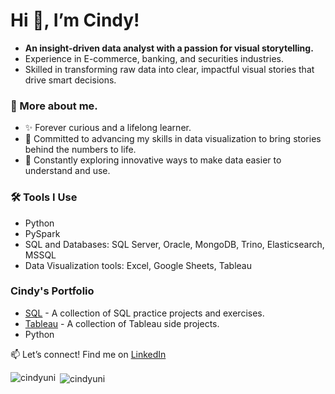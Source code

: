 <h1>Hi 👋, I’m Cindy!</h1>

<ul>
  <li><strong>An insight-driven data analyst with a passion for visual storytelling.</strong></li>
  <li>Experience in E-commerce, banking, and securities industries.</li>
  <li>Skilled in transforming raw data into clear, impactful visual stories that drive smart decisions.</li>
</ul>

<h3>👀 More about me.</h3>
<ul>
  <li>✨ Forever curious and a lifelong learner.</li>
  <li>🌱 Committed to advancing my skills in data visualization to bring stories behind the numbers to life.</li>
  <li>🚀  Constantly exploring innovative ways to make data easier to understand and use.</li>
</ul>

<h3>🛠️ Tools I Use</h3>
<ul>
  <li>Python</li>
  <li>PySpark</li>
  <li>SQL and Databases: SQL Server, Oracle, MongoDB, Trino, Elasticsearch, MSSQL</li>
  <li>Data Visualization tools: Excel, Google Sheets, Tableau</li>
</ul>

<h3>Cindy's Portfolio</h3>

  - [SQL](https://github.com/cindyuni/SQL) - A collection of SQL practice projects and exercises.  
  - [Tableau](https://github.com/cindyuni/Tableau) - A collection of Tableau side projects.
  - Python


<p>📫 Let’s connect! Find me on <a href="https://www.linkedin.com/in/cindychang" target="_blank">LinkedIn</a></p>




<p><img align="left" src="https://github-readme-stats.vercel.app/api/top-langs?username=cindyuni&show_icons=true&locale=en&layout=compact" alt="cindyuni" /></p>

<p>&nbsp;<img align="center" src="https://github-readme-stats.vercel.app/api?username=cindyuni&show_icons=true&locale=en" alt="cindyuni" /></p>
